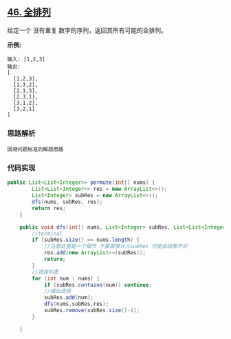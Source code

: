 ## [46. 全排列](https://leetcode-cn.com/problems/permutations/)

给定一个 没有重复 数字的序列，返回其所有可能的全排列。

**示例:**

```
输入: [1,2,3]
输出:
[
  [1,2,3],
  [1,3,2],
  [2,1,3],
  [2,3,1],
  [3,1,2],
  [3,2,1]
]
```

### 思路解析

```
回溯问题标准的解题思路
```

### 代码实现

```java
public List<List<Integer>> permute(int[] nums) {
        List<List<Integer>> res = new ArrayList<>();
        List<Integer> subRes = new ArrayList<>();
        dfs(nums, subRes, res);
        return res;
    }

    public void dfs(int[] nums, List<Integer> subRes, List<List<Integer>> res) {
        //terminal
        if (subRes.size() == nums.length) {
            //注意这里是一个细节 不要直接计入subRes 可能会结果不对
            res.add(new ArrayList<>(subRes));
            return;
        }
        //选择列表
        for (int num : nums) {
            if (subRes.contains(num)) continue;
            //做出选择
            subRes.add(num);
            dfs(nums,subRes,res);
            subRes.remove(subRes.size()-1);
        }

    }
```

